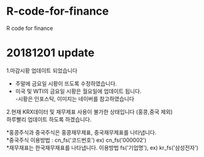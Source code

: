 # R-code-for-finance
R code for finance <br>

# 20181201 update
1.마감시황 업데이트 되었습니다<br>
- 주말에 금요일 시황이 뜨도록 수정하였습니다.<br>
- 미국 및 WTI의 금요일 시황은 월요일에 업데이트 됩니다.<br>
-시황은 인포스탁, 이미지는 네이버를 참고하였습니다 <br>

2.현재 KRX데이터 및 재무제표 사용이 불가한 상태입니다 (홍콩,중국 제외) <br>
하루빨리 업데이트 하도록 하겠습니다. <br>


*홍콩주식과 중국주식은 홍콩재무제표, 중국재무제표를 나타냅니다. <br>
*중국주식 이용방법 : cn_fs('코드번호') ex) cn_fs('000002') <br>
*재무재표는 한국재무재표를 나타냅니다. 이용방법 fs('기업명'), ex) kr_fs('삼성전자')
